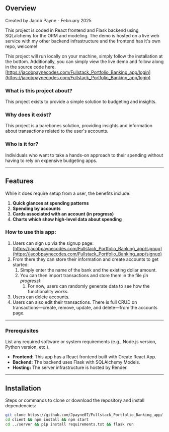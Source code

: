 ## Overview
Created by Jacob Payne - February 2025

This project is coded in React frontend and Flask backend using SQLalchemy for the ORM and modeling. The demo is hosted on a live web service with my other backend infrastructure and the frontend has it's own repo, welcome!

This project will run locally on your machine, simply follow the installation at the bottom. Additionally, you can simply view the live demo and follow along in the source code here. [https://jacobpaynecodes.com/Fullstack_Portfolio_Banking_app/login](https://jacobpaynecodes.com/Fullstack_Portfolio_Banking_app/login)
### What is this project about?
This project exists to provide a simple solution to budgeting and insights.

### Why does it exist?
This project is a barebones solution, providing insights and information about transactions related to the user's accounts.

### Who is it for?
Individuals who want to take a hands-on approach to their spending without having to rely on expensive budgeting apps.

---

## Features

While it does require setup from a user, the benefits include:
1. **Quick glances at spending patterns**
2. **Spending by accounts**
3. **Cards associated with an account (in progress)**
4. **Charts which show high-level data about spending**

### How to use this app:
1. Users can sign up via the signup page:  
   [https://jacobpaynecodes.com/Fullstack_Portfolio_Banking_app/signup](https://jacobpaynecodes.com/Fullstack_Portfolio_Banking_app/signup)
2. From there they can store their information and create accounts to get started:
   1. Simply enter the name of the bank and the existing dollar amount.
   2. You can then import transactions and store them in the file *(in progress)*:
      1. For now, users can randomly generate data to see how the functionality works.
3. Users can delete accounts.
4. Users can also edit their transactions. There is full CRUD on transactions—create, remove, update, and delete—from the accounts page.

---

### Prerequisites

List any required software or system requirements (e.g., Node.js version, Python version, etc.).

- **Frontend:** This app has a React frontend built with Create React App.
- **Backend:** The backend uses Flask with SQLAlchemy Models.
- **Hosting:** The server infrastructure is hosted by Render.

---


## Installation

Steps or commands to clone or download the repository and install dependencies:

```bash
git clone https://github.com/Jpayne07/Fullstack_Portfolio_Banking_app/
cd client && npm install && npm start
cd ../server && pip install requirements.txt && flask run

